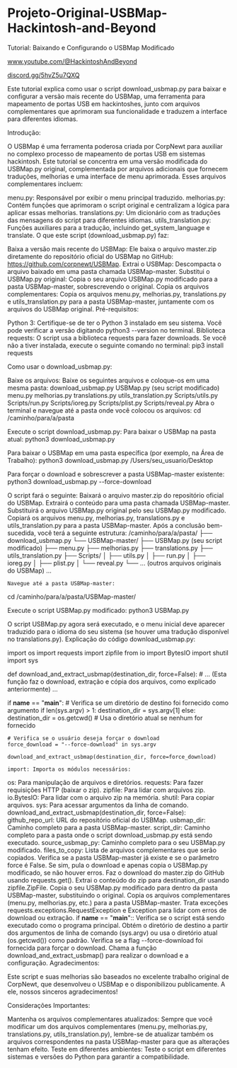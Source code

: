 # Projeto-Original-USBMap-Hackintosh-and-Beyond
Tutorial: Baixando e Configurando o USBMap Modificado

www.youtube.com/@HackintoshAndBeyond

[discord.gg/5hvZ5u7QXQ](https://discord.gg/5hvZ5u7QXQ)

Este tutorial explica como usar o script download_usbmap.py para baixar e configurar a versão mais recente do USBMap, uma ferramenta para mapeamento de portas USB em hackintoshes, junto com arquivos complementares que aprimoram sua funcionalidade e traduzem a interface para diferentes idiomas.

Introdução:

O USBMap é uma ferramenta poderosa criada por CorpNewt para auxiliar no complexo processo de mapeamento de portas USB em sistemas hackintosh. Este tutorial se concentra em uma versão modificada do USBMap.py original, complementada por arquivos adicionais que fornecem traduções, melhorias e uma interface de menu aprimorada. Esses arquivos complementares incluem:

menu.py: Responsável por exibir o menu principal traduzido.
melhorias.py: Contém funções que aprimoram o script original e centralizam a lógica para aplicar essas melhorias.
translations.py: Um dicionário com as traduções das mensagens do script para diferentes idiomas.
utils_translation.py: Funções auxiliares para a tradução, incluindo get_system_language e translate.
O que este script (download_usbmap.py) faz:

Baixa a versão mais recente do USBMap: Ele baixa o arquivo master.zip diretamente do repositório oficial do USBMap no GitHub: https://github.com/corpnewt/USBMap.
Extrai o USBMap: Descompacta o arquivo baixado em uma pasta chamada USBMap-master.
Substitui o USBMap.py original: Copia o seu arquivo USBMap.py modificado para a pasta USBMap-master, sobrescrevendo o original.
Copia os arquivos complementares: Copia os arquivos menu.py, melhorias.py, translations.py e utils_translation.py para a pasta USBMap-master, juntamente com os arquivos do USBMap original.
Pré-requisitos:

Python 3: Certifique-se de ter o Python 3 instalado em seu sistema. Você pode verificar a versão digitando python3 --version no terminal.
Biblioteca requests: O script usa a biblioteca requests para fazer downloads. Se você não a tiver instalada, execute o seguinte comando no terminal:
pip3 install requests

Como usar o download_usbmap.py:

Baixe os arquivos: Baixe os seguintes arquivos e coloque-os em uma mesma pasta:
download_usbmap.py
USBMap.py (seu script modificado)
menu.py
melhorias.py
translations.py
utils_translation.py
Scripts/utils.py
Scripts/run.py
Scripts/ioreg.py
Scripts/plist.py
Scripts/reveal.py
Abra o terminal e navegue até a pasta onde você colocou os arquivos:
cd /caminho/para/a/pasta

Execute o script download_usbmap.py:
Para baixar o USBMap na pasta atual:
python3 download_usbmap.py

Para baixar o USBMap em uma pasta específica (por exemplo, na Área de Trabalho):
python3 download_usbmap.py /Users/seu_usuario/Desktop

Para forçar o download e sobrescrever a pasta USBMap-master existente:
python3 download_usbmap.py --force-download

O script fará o seguinte:
Baixará o arquivo master.zip do repositório oficial do USBMap.
Extrairá o conteúdo para uma pasta chamada USBMap-master.
Substituirá o arquivo USBMap.py original pelo seu USBMap.py modificado.
Copiará os arquivos menu.py, melhorias.py, translations.py e utils_translation.py para a pasta USBMap-master.
Após a conclusão bem-sucedida, você terá a seguinte estrutura:
/caminho/para/a/pasta/
├── download_usbmap.py
└── USBMap-master/
    ├── USBMap.py (seu script modificado)
    ├── menu.py
    ├── melhorias.py
    ├── translations.py
    ├── utils_translation.py
    ├── Scripts/
    │   ├── utils.py
    │   ├── run.py
    │   ├── ioreg.py
    │   ├── plist.py
    │   └── reveal.py
    └── ... (outros arquivos originais do USBMap) ...

    Navegue até a pasta USBMap-master:
cd /caminho/para/a/pasta/USBMap-master/

Execute o script USBMap.py modificado:
python3 USBMap.py

O script USBMap.py agora será executado, e o menu inicial deve aparecer traduzido para o idioma do seu sistema (se houver uma tradução disponível no translations.py).
Explicação do código download_usbmap.py:

import os
import requests
import zipfile
from io import BytesIO
import shutil
import sys

def download_and_extract_usbmap(destination_dir, force=False):
    # ... (Esta função faz o download, extração e cópia dos arquivos, como explicado anteriormente) ...

if __name__ == "__main__":
    # Verifica se um diretório de destino foi fornecido como argumento
    if len(sys.argv) > 1:
        destination_dir = sys.argv[1]
    else:
        destination_dir = os.getcwd()  # Usa o diretório atual se nenhum for fornecido

    # Verifica se o usuário deseja forçar o download
    force_download = "--force-download" in sys.argv

    download_and_extract_usbmap(destination_dir, force=force_download)

    import: Importa os módulos necessários:
os: Para manipulação de arquivos e diretórios.
requests: Para fazer requisições HTTP (baixar o zip).
zipfile: Para lidar com arquivos zip.
io.BytesIO: Para lidar com o arquivo zip na memória.
shutil: Para copiar arquivos.
sys: Para acessar argumentos da linha de comando.
download_and_extract_usbmap(destination_dir, force=False):
github_repo_url: URL do repositório oficial do USBMap.
usbmap_dir: Caminho completo para a pasta USBMap-master.
script_dir: Caminho completo para a pasta onde o script download_usbmap.py está sendo executado.
source_usbmap_py: Caminho completo para o seu USBMap.py modificado.
files_to_copy: Lista de arquivos complementares que serão copiados.
Verifica se a pasta USBMap-master já existe e se o parâmetro force é False. Se sim, pula o download e apenas copia o USBMap.py modificado, se não houver erros.
Faz o download do master.zip do GitHub usando requests.get().
Extrai o conteúdo do zip para destination_dir usando zipfile.ZipFile.
Copia o seu USBMap.py modificado para dentro da pasta USBMap-master, substituindo o original.
Copia os arquivos complementares (menu.py, melhorias.py, etc.) para a pasta USBMap-master.
Trata exceções requests.exceptions.RequestException e Exception para lidar com erros de download ou extração.
if __name__ == "__main__"::
Verifica se o script está sendo executado como o programa principal.
Obtém o diretório de destino a partir dos argumentos de linha de comando (sys.argv) ou usa o diretório atual (os.getcwd()) como padrão.
Verifica se a flag --force-download foi fornecida para forçar o download.
Chama a função download_and_extract_usbmap() para realizar o download e a configuração.
Agradecimentos:

Este script e suas melhorias são baseados no excelente trabalho original de CorpNewt, que desenvolveu o USBMap e o disponibilizou publicamente. A ele, nossos sinceros agradecimentos!

Considerações Importantes:

Mantenha os arquivos complementares atualizados: Sempre que você modificar um dos arquivos complementares (menu.py, melhorias.py, translations.py, utils_translation.py), lembre-se de atualizar também os arquivos correspondentes na pasta USBMap-master para que as alterações tenham efeito.
Teste em diferentes ambientes: Teste o script em diferentes sistemas e versões do Python para garantir a compatibilidade.
